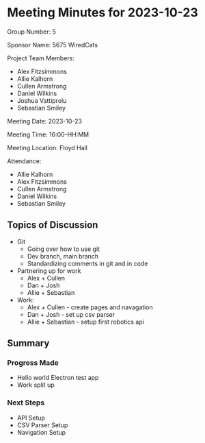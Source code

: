# Meeting Minutes for 2023-10-23

Group Number: 5

Sponsor Name: 5675 WiredCats 

Project Team Members:
- Alex Fitzsimmons
- Allie Kalhorn
- Cullen Armstrong
- Daniel Wilkins
- Joshua Vattiprolu
- Sebastian Smiley

Meeting Date: 2023-10-23 

Meeting Time: 16:00-HH:MM 

Meeting Location: Floyd Hall

Attendance:
- Allie Kalhorn
- Alex Fitzsimmons
- Cullen Armstrong
- Daniel Wilkins
- Sebastian Smiley

## Topics of Discussion

- Git
  - Going over how to use git
  - Dev branch, main branch
  - Standardizing comments in git and in code
- Partnering up for work
  - Alex + Cullen
  - Dan + Josh
  - Allie + Sebastian
- Work:
  - Alex + Cullen - create pages and navagation
  - Dan + Josh - set up csv parser 
  - Allie + Sebastian - setup first robotics api

## Summary

### Progress Made 

- Hello world Electron test app
- Work split up

### Next Steps 

- API Setup
- CSV Parser Setup
- Navigation Setup 